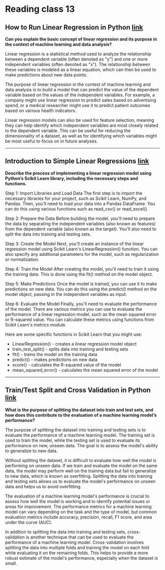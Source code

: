 # Reading class 13

## How to Run Linear Regression in Python [link](https://realpython.com/linear-regression-in-python/)

**Can you explain the basic concept of linear regression and its purpose in the context of machine learning and data analysis?**

Linear regression is a statistical method used to analyze the relationship between a dependent variable (often denoted as "y") and one or more independent variables (often denoted as "x"). The relationship between these variables is modeled as a linear equation, which can then be used to make predictions about new data points.

The purpose of linear regression in the context of machine learning and data analysis is to build a model that can predict the value of the dependent variable based on the values of the independent variables. For example, a company might use linear regression to predict sales based on advertising spend, or a medical researcher might use it to predict patient outcomes based on various health indicators.

Linear regression models can also be used for feature selection, meaning they can help identify which independent variables are most closely related to the dependent variable. This can be useful for reducing the dimensionality of a dataset, as well as for identifying which variables might be most useful to focus on in future analyses.

------------------

## Introduction to Simple Linear Regressions [link](https://www.youtube.com/watch?v=KsVBBJRb9TE)

**Describe the process of implementing a linear regression model using Python’s Scikit Learn library, including the necessary steps and functions.**

Step 1: Import Libraries and Load Data
The first step is to import the necessary libraries for your project, such as Scikit Learn, NumPy, and Pandas. Then, you'll need to load your data into a Pandas DataFrame. You can do this using various functions such as read_csv() or read_excel().

Step 2: Prepare the Data
Before building the model, you'll need to prepare the data by separating the independent variables (also known as features) from the dependent variable (also known as the target). You'll also need to split the data into training and testing sets.

Step 3: Create the Model
Next, you'll create an instance of the linear regression model using Scikit Learn's LinearRegression() function. You can also specify any additional parameters for the model, such as regularization or normalization.

Step 4: Train the Model
After creating the model, you'll need to train it using the training data. This is done using the fit() method on the model object.

Step 5: Make Predictions
Once the model is trained, you can use it to make predictions on new data. You can do this using the predict() method on the model object, passing in the independent variables as input.

Step 6: Evaluate the Model
Finally, you'll need to evaluate the performance of the model. There are various metrics you can use to evaluate the performance of a linear regression model, such as the mean squared error or R-squared value. You can calculate these metrics using functions from Scikit Learn's metrics module.

Here are some specific functions in Scikit Learn that you might use:

- LinearRegression() - creates a linear regression model object
- train_test_split() - splits data into training and testing sets
- fit() - trains the model on the training data
- predict() - makes predictions on new data
- score() - calculates the R-squared value of the model
- mean_squared_error() - calculates the mean squared error of the model

------------------

## Train/Test Split and Cross Validation in Python [link](https://towardsdatascience.com/train-test-split-and-cross-validation-in-python-80b61beca4b6)

**What is the purpose of splitting the dataset into train and test sets, and how does this contribute to the evaluation of a machine learning model’s performance?**

The purpose of splitting the dataset into training and testing sets is to evaluate the performance of a machine learning model. The training set is used to train the model, while the testing set is used to evaluate its performance on new, unseen data. The goal is to assess the model's ability to generalize to new data.

Without splitting the dataset, it is difficult to evaluate how well the model is performing on unseen data. If we train and evaluate the model on the same data, the model may perform well on the training data but fail to generalize to new data, which is known as overfitting. Splitting the data into training and testing sets allows us to evaluate the model's performance on unseen data and helps us to avoid overfitting.

The evaluation of a machine learning model's performance is crucial to assess how well the model is working and to identify potential issues or areas for improvement. The performance metrics for a machine learning model can vary depending on the task and the type of model, but common evaluation metrics include accuracy, precision, recall, F1 score, and area under the curve (AUC).

In addition to splitting the data into training and testing sets, cross-validation is another technique that can be used to evaluate the performance of a machine learning model. Cross-validation involves splitting the data into multiple folds and training the model on each fold while evaluating it on the remaining folds. This helps to provide a more robust estimate of the model's performance, especially when the dataset is small.

